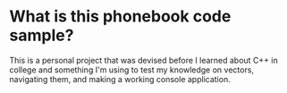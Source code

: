 # What is this phonebook code sample?
This is a personal project that was devised before I learned about C++ in college and something I'm using to test my knowledge on vectors, navigating them, and making a working console application.
